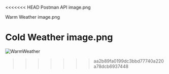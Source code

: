 <<<<<<< HEAD
Postman API
image.png

Warm Weather
image.png

Cold Weather
image.png
=======

![WarmWeather](https://user-images.githubusercontent.com/99519266/203857620-895cd539-1065-4b83-bc6c-76385d40004b.png)
>>>>>>> aa2b89fa0199dc3bbd77740a220a78dcb6937448
